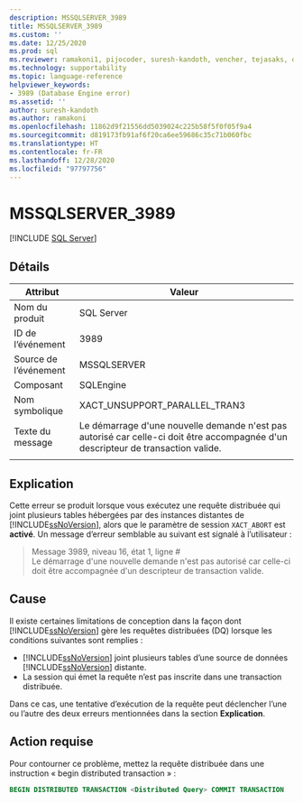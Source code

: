 ```yaml
---
description: MSSQLSERVER_3989
title: MSSQLSERVER_3989
ms.custom: ''
ms.date: 12/25/2020
ms.prod: sql
ms.reviewer: ramakoni1, pijocoder, suresh-kandoth, vencher, tejasaks, docast
ms.technology: supportability
ms.topic: language-reference
helpviewer_keywords:
- 3989 (Database Engine error)
ms.assetid: ''
author: suresh-kandoth
ms.author: ramakoni
ms.openlocfilehash: 11862d9f21556dd5039024c225b58f5f0f05f9a4
ms.sourcegitcommit: d819173fb91af6f20ca6ee59686c35c71b060fbc
ms.translationtype: HT
ms.contentlocale: fr-FR
ms.lasthandoff: 12/28/2020
ms.locfileid: "97797756"
---
```

# <a name="mssqlserver_3989"></a>MSSQLSERVER_3989
 [!INCLUDE [SQL Server](../../includes/applies-to-version/sqlserver.md)]

## <a name="details"></a>Détails

|Attribut|Valeur|
|---|---|
|Nom du produit|SQL Server|
|ID de l’événement|3989|
|Source de l’événement|MSSQLSERVER|
|Composant|SQLEngine|
|Nom symbolique|XACT_UNSUPPORT_PARALLEL_TRAN3|
|Texte du message|Le démarrage d'une nouvelle demande n'est pas autorisé car celle-ci doit être accompagnée d'un descripteur de transaction valide.|
||

## <a name="explanation"></a>Explication

Cette erreur se produit lorsque vous exécutez une requête distribuée qui joint plusieurs tables hébergées par des instances distantes de [!INCLUDE[ssNoVersion](../../includes/ssnoversion-md.md)], alors que le paramètre de session `XACT_ABORT` est **activé**. Un message d’erreur semblable au suivant est signalé à l’utilisateur :

> Message 3989, niveau 16, état 1, ligne #  
Le démarrage d'une nouvelle demande n'est pas autorisé car celle-ci doit être accompagnée d'un descripteur de transaction valide.

## <a name="cause"></a>Cause

Il existe certaines limitations de conception dans la façon dont [!INCLUDE[ssNoVersion](../../includes/ssnoversion-md.md)] gère les requêtes distribuées (DQ) lorsque les conditions suivantes sont remplies :

- [!INCLUDE[ssNoVersion](../../includes/ssnoversion-md.md)] joint plusieurs tables d’une source de données [!INCLUDE[ssNoVersion](../../includes/ssnoversion-md.md)] distante.
- La session qui émet la requête n’est pas inscrite dans une transaction distribuée.

Dans ce cas, une tentative d’exécution de la requête peut déclencher l’une ou l’autre des deux erreurs mentionnées dans la section **Explication**.

## <a name="user-action"></a>Action requise

Pour contourner ce problème, mettez la requête distribuée dans une instruction « begin distributed transaction » :

```sql
BEGIN DISTRIBUTED TRANSACTION <Distributed Query> COMMIT TRANSACTION
```
